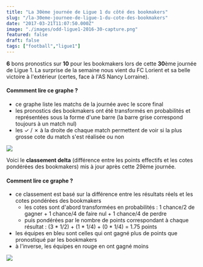 ```yaml
---
title: "La 30ème journée de Ligue 1 du côté des bookmakers"
slug: "/la-30eme-journee-de-ligue-1-du-cote-des-bookmakers"
date: "2017-03-21T11:07:50.000Z"
image: "./images/odd-ligue1-2016-30-capture.png"
featured: false
draft: false
tags: ["football","ligue1"]
---
```


**6** bons pronostics sur **10** pour les bookmakers lors de cette **30**ème journée de Ligue 1. La surprise de la semaine nous vient du FC Lorient et sa belle victoire à l'extérieur (certes, face à l'AS Nancy Lorraine).

#### Commment lire ce graphe ? 
* ce graphe liste les matchs de la journée avec le score final
* les pronostics des bookmakers ont été transformés en probabilités et représentées sous la forme d'une barre (la barre grise correspond toujours à un match nul)
* les ✓ / ✗ à la droite de chaque match permettent de voir si la plus grosse cote du match s'est réalisée ou non

<img src="https://res.cloudinary.com/dx4gerllx/image/upload/v1490096832/odd-ligue1-2016-30-matches.svg" />

Voici le **classement delta** (différence entre les points effectifs et les cotes pondérées des bookmakers) mis à jour après cette 29ème journée.

#### Comment lire ce graphe ? 
* ce classement est basé sur la différence entre les résultats réels et les cotes pondérées des bookmakers
  * les cotes sont d'abord transformées en probabilités : 1 chance/2 de gagner + 1 chance/4 de faire nul + 1 chance/4 de perdre
  * puis pondérées par le nombre de points correspondant à chaque résultat : (3 * 1/2) + (1 * 1/4) + (0 * 1/4) = 1.75 points
* les équipes en bleu sont celles qui ont gagné plus de points que pronostiqué par les bookmakers
* à l'inverse, les équipes en rouge en ont gagné moins

<img src="https://res.cloudinary.com/dx4gerllx/image/upload/v1490095623/odd-ligue1-2016-30-ranking.svg" />


